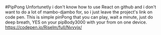 #PipPong
Unfortunetly i don't know how to use React on github and i don't want to do a lot of mambo-djambo for, so i just leave the project's link on code pen. This is simple pinPong that you can play, wait a minute, just do deep breath, YES on your pipBody3000 with your from on one device.
https://codepen.io/Riselm/full/Nvvvjx/
